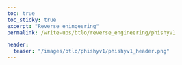 ```yaml
---
toc: true
toc_sticky: true
excerpt: "Reverse eningeering"
permalink: /write-ups/btlo/reverse_engineering/phishyv1

header:
  teaser: "/images/btlo/phishyv1/phishyv1_header.png"
---
```

